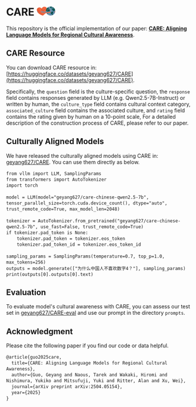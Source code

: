 # CARE <img src="fig/Hugging.jpg" alt="CARE Banner" width="50"/>
This repository is the official implementation of our paper: **[CARE: Aligning Language Models for Regional Cultural Awareness](https://arxiv.org/pdf/2504.05154)**. 



## CARE Resource

You can download CARE resource in: [https://huggingface.co/datasets/geyang627/CARE](https://huggingface.co/datasets/geyang627/CARE). 

Specifically, the `question` field is the culture-specific question, the `response` field contains responses generated by LLM (e.g. Qwen2.5-7B-Instruct) or written by human, the `culture_type` field contains cultural context category, `associated_culture` field contains the associated culture, and `rating` field contains the rating given by human on a 10-point scale, For a detailed description of the construction process of CARE, please refer to our paper.


## Culturally Aligned Models
We have released the culturally aligned models using CARE in: [geyang627/CARE](https://huggingface.co/collections/geyang627/care-67f42f022663b58f9ba10aea).
You can use them directly as below.

```
from vllm import LLM, SamplingParams
from transformers import AutoTokenizer
import torch

model = LLM(model="geyang627/care-chinese-qwen2.5-7b", tensor_parallel_size=torch.cuda.device_count(), dtype="auto", trust_remote_code=True, max_model_len=2048)

tokenizer = AutoTokenizer.from_pretrained("geyang627/care-chinese-qwen2.5-7b", use_fast=False, trust_remote_code=True)
if tokenizer.pad_token is None:
    tokenizer.pad_token = tokenizer.eos_token
    tokenizer.pad_token_id = tokenizer.eos_token_id

sampling_params = SamplingParams(temperature=0.7, top_p=1.0, max_tokens=256)
outputs = model.generate(["为什么中国人不喜欢数字4？"], sampling_params)
print(outputs[0].outputs[0].text)
```

## Evaluation
To evaluate model's cultural awareness with CARE, you can assess our test set in [geyang627/CARE-eval](https://huggingface.co/datasets/geyang627/CARE-eval) and use our prompt in the directory `prompts`.



## Acknowledgment
Please cite the following paper if you find our code or data helpful.

```
@article{guo2025care,
  title={CARE: Aligning Language Models for Regional Cultural Awareness},
  author={Guo, Geyang and Naous, Tarek and Wakaki, Hiromi and Nishimura, Yukiko and Mitsufuji, Yuki and Ritter, Alan and Xu, Wei},
  journal={arXiv preprint arXiv:2504.05154},
  year={2025}
}
```


